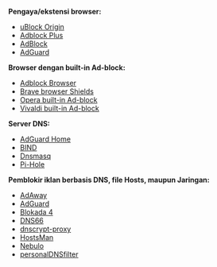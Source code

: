 **Pengaya/ekstensi browser:**
- [uBlock Origin](https://github.com/gorhill/uBlock)
- [Adblock Plus](https://adblockplus.org)
- [AdBlock](https://getadblock.com)
- [AdGuard](https://adguard.com/en/adguard-browser-extension/overview.html)

**Browser dengan built-in Ad-block:**
- [Adblock Browser](https://adblockbrowser.org/)
- [Brave browser Shields](https://support.brave.com/hc/en-us/articles/360022973471-What-is-Shields-)
- [Opera built-in Ad-block](https://www.opera.com/id/features/ad-blocker)
- [Vivaldi built-in Ad-block](https://vivaldi.com/id/features/ad-blocker/)

**Server DNS:**
- [AdGuard Home](https://adguard.com/en/adguard-home/overview.html)
- [BIND](https://www.isc.org/bind/)
- [Dnsmasq](https://thekelleys.org.uk/dnsmasq/doc.html)
- [Pi-Hole](https://pi-hole.net)

**Pemblokir iklan berbasis DNS, file Hosts, maupun Jaringan:**
- [AdAway](https://adaway.org)
- [AdGuard](https://adguard.com/id/welcome.html)
- [Blokada 4](https://blokada.org)
- [DNS66](https://github.com/julian-klode/dns66)
- [dnscrypt-proxy](https://dnscrypt.info)
- [HostsMan](https://www.abelhadigital.com/hostsman/)
- [Nebulo](https://play.google.com/store/apps/details?id=com.frostnerd.smokescreen)
- [personalDNSfilter](https://zenz-solutions.de/personaldnsfilter/)
